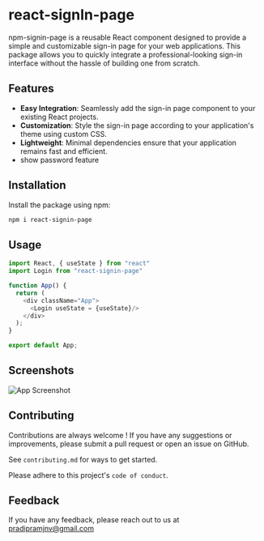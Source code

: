 
# react-signIn-page
npm-signin-page is a reusable React component designed to provide a simple and customizable sign-in page for your web applications. This package allows you to quickly integrate a professional-looking sign-in interface without the hassle of building one from scratch.






## Features

- **Easy Integration**: Seamlessly add the sign-in page component to your existing React projects.
- **Customization**: Style the sign-in page according to your application's theme using custom CSS.
- **Lightweight**: Minimal dependencies ensure that your application remains fast and efficient.
- show password feature


## Installation
Install the package using npm:

```bash
npm i react-signin-page
```

## Usage

```javascript
import React, { useState } from "react"
import Login from "react-signin-page"

function App() {
  return (
    <div className="App">
      <Login useState = {useState}/>
    </div>
  );
}

export default App;
```


## Screenshots

![App Screenshot](https://res.cloudinary.com/do1a50mmk/image/upload/fl_preserve_transparency/v1718000819/Screenshot_2024-06-10_114320_tvvvux.jpg?_s=public-apps)


## Contributing

Contributions are always welcome ! If you have any suggestions or improvements, please submit a pull request or open an issue on GitHub.

See `contributing.md` for ways to get started.

Please adhere to this project's `code of conduct`.


## Feedback

If you have any feedback, please reach out to us at pradipramjnv@gmail.com

